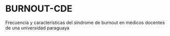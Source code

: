 # BURNOUT-CDE
Frecuencia y características del síndrome de burnout en médicos docentes de una universidad paraguaya
